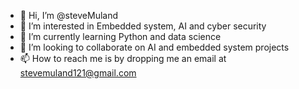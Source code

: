- 👋 Hi, I’m @steveMuland
- 👀 I’m interested in Embedded system, AI and cyber security
- 🌱 I’m currently learning Python and data science
- 💞️ I’m looking to collaborate on AI and embedded system projects
- 📫 How to reach me is by dropping me an email at stevemuland121@gmail.com

<!---
steveMuland/steveMuland is a ✨ special ✨ repository because its `README.md` (this file) appears on your GitHub profile.
You can click the Preview link to take a look at your changes.
--->
